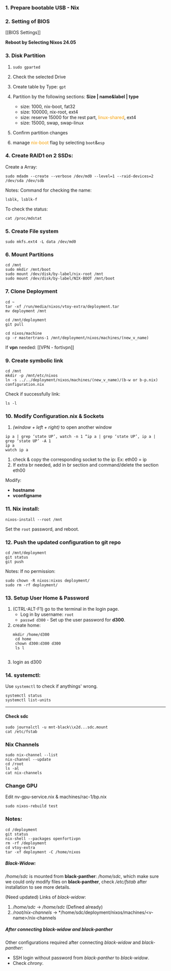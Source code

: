 ### 1. Prepare bootable USB - Nix

### 2. Setting of BIOS

[[BIOS Settings]]

 **Reboot by Selecting Nixos 24.05**
### 3. Disk Partition
1. ```sudo gparted```
2. Check the selected Drive
3. Create table by Type: ```gpt```
4. Partition by the following sections:
   **Size | name&label | type** 
	* size: 1000, nix-boot, fat32
	* size: 100000, nix-root, ext4
	* size: reserve 15000 for the rest part, <font color="#F7A004">linux-shared</font>, ext4
	* size: 15000, swap, swap-linux
	
5. Confirm partition changes
6. manage <font color="#F7A004">nix-boot</font> flag by selecting ```boot```&```esp```

### 4. Create RAID1 on 2 SSDs:

Create a Array:
<pre><code>sudo mdadm --create --verbose /dev/md0 --level=1 --raid-devices=2 /dev/sda /dev/sdb</code></pre>
Notes:
Command for checking the name:
<pre><code>lsblk, lsblk-f</code></pre>

To check the status:
```
cat /proc/mdstat
```

### 5. Create File system
```
sudo mkfs.ext4 -L data /dev/md0
```

### 6. Mount Partitions
<pre><code>cd /mnt
sudo mkdir /mnt/boot
sudo mount /dev/disk/by-label/nix-root /mnt
sudo mount /dev/disk/by-label/NIX-BOOT /mnt/boot</code></pre>

### 7. Clone Deployment
<pre><code>cd ~
tar -xf /run/media/nixos/vtoy-extra/deployment.tar
mv deployment /mnt

cd /mnt/deployment
git pull

cd nixos/machine
cp -r mastertrans-1 /mnt/deployment/nixos/machines/(new_v_name)</code></pre>
If **vpn** needed:
[[VPN - fortivpn]]

### 9. Create symbolic link
<pre><code>cd /mnt
mkdir -p /mnt/etc/nixos
ln -s ../../deployment/nixos/machines/(new_v_name)/(b-w or b-p.nix) configuration.nix
</code></pre>

Check if successfully link:
```
ls -l
```

### 10. Modify Configuration.nix & Sockets
1. *(window + left + right)* to open another window
<pre><code>ip a | grep ‘state UP’, watch -n 1 “ip a | grep ‘state UP’, ip a | grep ‘state UP’ -A 1
ip a
watch ip a
</code></pre>
1. check & copy the corresponding socket to the ip: Ex: eth00 = ip
2. If extra br needed, add in br section and command/delete the section eth00

Modify:
- **hostname**
- **vconfigname**

### 11. Nix install:
```
nixos-install --root /mnt
```
Set the ```root``` password, and reboot.

### 12. Push the updated configuration to git repo


```
cd /mnt/deployment
git status
git push
```

Notes:
If no permission:
<pre><code>sudo chown -R nixos:nixos deployment/
sudo rm -rf deployment/</code></pre>

### 13. Setup User Home & Password
1. (CTRL-ALT-F1) go to the terminal in the login page.
	- Log in by username: ```root```
	- ```passwd d300``` - Set up the user password for **d300**. 
2. create home: 
	<pre><code>mkdir /home/d300
	cd home
	chown d300:d300 d300
	ls l
	</code></pre>
3. login as d300
### 14. systemctl:

Use ```systemctl``` to check if anythings' wrong.
```
systemctl status
systemctl list-units
```
---
#### Check sdc
<pre><code>sudo journalctl -u mnt-black\\x2d...sdc.mount
cat /etc/fstab</code></pre>

### Nix Channels
<pre><code>sudo nix-channel --list
nix-channel --update
cd /root
ls -al
cat nix-channels</code></pre>

### Change GPU
Edit nv-gpu-service.nix & machines/rac-1/bp.nix 
<pre><code>sudo nixos-rebuild test
</code></pre>

### Notes:
<pre><code>cd /deployment
git status
nix-shell --packages openfortivpn
rm -rf /deployment
cd vtoy-extra
tar -xf deployment -C /home/nixos</code></pre>

##### Black-Widow:
*/home/sdc* is mounted from **black-panther**: */home/sdc*, which make sure we could only modify files on **black-panther**, check */etc/fstab* after installation to see more details.


(Need updated) Links of _black-widow_:
1. */home/sdc* -> */home/sdc* (Defined already)
2. */root/nix-channels* -> */home/sdc/deployment/nixos/machines/\<v-name\>/nix-channels

##### After connecting _black-widow_ and _black-panther_
Other configurations required after connecting _black-widow_ and _black-panther_:

- SSH login without password from *black-panther* to *black-widow*.
- Check *chrony*.